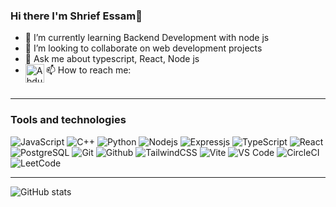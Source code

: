 ### Hi there I'm Shrief Essam👋

- 🌱 I’m currently learning Backend Development with node js
- 👯 I’m looking to collaborate on web development projects 
- 💬 Ask me about typescript, React, Node js
- 📫 How to reach me: <a href="https://www.linkedin.com/in/shrief-essam-4486a31a1/"><img align="left" alt="Abdulrahman Ahmed" width="30px" src="https://img.icons8.com/fluent/48/000000/linkedin.png"/></a>
<br><br>
---
### Tools and technologies
![JavaScript](https://img.shields.io/badge/-JavaScript-black?style=flat-square&logo=javascript)
![C++](https://img.shields.io/badge/-C++-black?style=flat-square&logo=C++)
![Python](https://img.shields.io/badge/-Python-black?style=flat-square&logo=Python)
![Nodejs](https://img.shields.io/badge/-Nodejs-black?style=flat-square&logo=Node.js)
![Expressjs](https://img.shields.io/badge/-Express.js-787878?style=flat-square&logo=Express.js)
![TypeScript](https://img.shields.io/badge/-TypeScript-007ACC?style=flat-square&logo=typescript)
![React](https://img.shields.io/badge/react-%2320232a.svg?style=for-the-badge&logo=react&logoColor=%2361DAFB)
![PostgreSQL](https://img.shields.io/badge/-PostgreSQL-336791?style=flat-square&logo=postgresql)
![Git](http://img.shields.io/badge/-Git-F1502F?style=flat-square&logo=git)
![Github](http://img.shields.io/badge/-Github-000000?style=flat-square&logo=github)
![TailwindCSS](https://img.shields.io/badge/tailwindcss-%2338B2AC.svg?style=for-the-badge&logo=tailwind-css&logoColor=white)
![Vite](https://img.shields.io/badge/vite-%23646CFF.svg?style=for-the-badge&logo=vite&logoColor=white)
![VS Code](http://img.shields.io/badge/-VS%20Code-007ACC?style=flat-square&logo=visual%20studio%20code)
![CircleCI](https://img.shields.io/badge/circle%20ci-%23161616.svg?style=for-the-badge&logo=circleci&logoColor=white)
![LeetCode](https://img.shields.io/badge/LeetCode-000000?style=for-the-badge&logo=LeetCode&logoColor=#d16c06)

---

![GitHub stats](https://github-readme-stats.vercel.app/api?username=Shrief88&show_icons=true&hide_border=true&theme=tokyonight)


